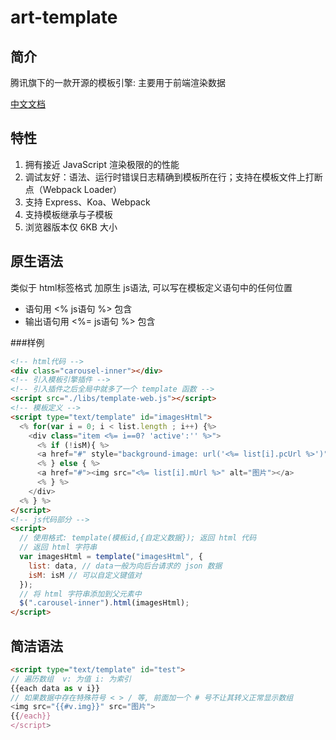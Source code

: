 # art-template

## 简介

腾讯旗下的一款开源的模板引擎: 主要用于前端渲染数据

[中文文档](https://aui.github.io/art-template/zh-cn/index.html)

## 特性

1. 拥有接近 JavaScript 渲染极限的的性能
2. 调试友好：语法、运行时错误日志精确到模板所在行；支持在模板文件上打断点（Webpack Loader）
3. 支持 Express、Koa、Webpack
4. 支持模板继承与子模板
5. 浏览器版本仅 6KB 大小

## 原生语法

类似于 html标签格式 加原生 js语法, 可以写在模板定义语句中的任何位置

+ 语句用 <% js语句 %> 包含
+ 输出语句用 <%= js语句 %> 包含

###样例

```html
<!-- html代码 -->
<div class="carousel-inner"></div>
<!-- 引入模板引擎插件 -->
<!-- 引入插件之后全局中就多了一个 template 函数 -->
<script src="./libs/template-web.js"></script>
<!-- 模板定义 -->
<script type="text/template" id="imagesHtml">
  <% for(var i = 0; i < list.length ; i++) {%>
    <div class="item <%= i==0? 'active':'' %>">
      <% if (!isM){ %>
      <a href="#" style="background-image: url('<%= list[i].pcUrl %>')"></a>
      <% } else { %>
      <a href="#"><img src="<%= list[i].mUrl %>" alt="图片"></a>
      <% } %>
    </div>
  <% } %>
</script>
<!-- js代码部分 -->
<script>
  // 使用格式: template(模板id,{自定义数据}); 返回 html 代码
  // 返回 html 字符串
  var imagesHtml = template("imagesHtml", {
    list: data, // data一般为向后台请求的 json 数据
    isM: isM // 可以自定义键值对
  });
  // 将 html 字符串添加到父元素中
  $(".carousel-inner").html(imagesHtml);
</script>
```

## 简洁语法

```html
<script type="text/template" id="test">
// 遍历数组  v: 为值 i: 为索引
{{each data as v i}}
// 如果数据中存在特殊符号 < > / 等, 前面加一个 # 号不让其转义正常显示数组
<img src="{{#v.img}}" src="图片">
{{/each}}
</script>
```



